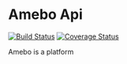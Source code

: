 # Amebo Api
[![Build Status](https://travis-ci.org/davdwhyte87/piechat-api.svg?branch=develop)](https://travis-ci.org/davdwhyte87/piechat-api)
[![Coverage Status](https://coveralls.io/repos/github/davdwhyte87/piechat-api/badge.svg?branch=ch-add-travisci-163827734)](https://coveralls.io/github/davdwhyte87/piechat-api?branch=ch-add-travisci-163827734)

Amebo is a platform 